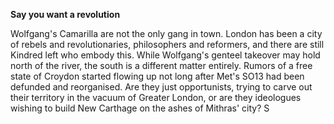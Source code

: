 **Say you want a revolution**

Wolfgang's Camarilla are not the only gang in town. London has been a city of rebels and revolutionaries, philosophers and reformers, and there are still Kindred left who embody this. While Wolfgang's genteel takeover may hold north of the river, the south is a different matter entirely. Rumors of a free state of Croydon started flowing up not long after Met's SO13 had been defunded and reorganised. Are they just opportunists, trying to carve out their territory in the vacuum of Greater London, or are they ideologues wishing to build New Carthage on the ashes of Mithras' city? S
